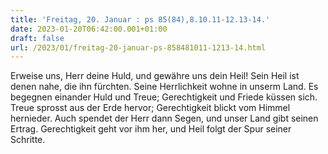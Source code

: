 ```yaml
---
title: 'Freitag, 20. Januar : ps 85(84),8.10.11-12.13-14.'
date: 2023-01-20T06:42:00.001+01:00
draft: false
url: /2023/01/freitag-20-januar-ps-858481011-1213-14.html
---
```


Erweise uns, Herr deine Huld, und gewähre uns dein Heil! Sein Heil ist denen nahe, die ihn fürchten. Seine Herrlichkeit wohne in unserm Land. Es begegnen einander Huld und Treue; Gerechtigkeit und Friede küssen sich. Treue sprosst aus der Erde hervor; Gerechtigkeit blickt vom Himmel hernieder. Auch spendet der Herr dann Segen, und unser Land gibt seinen Ertrag. Gerechtigkeit geht vor ihm her, und Heil folgt der Spur seiner Schritte.